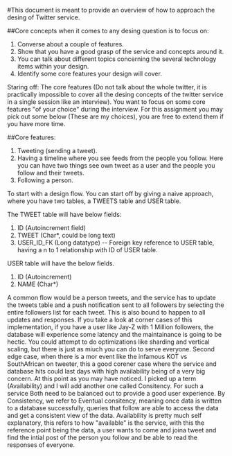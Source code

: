 
#This document is meant to provide an overview of how to approach the desing of Twitter service.

##Core concepts when it comes to any desing question is to focus on:
1. Converse about a couple of features.
2. Show that you have a good grasp of the service and concepts around it.
3. You can talk about different topics concerning the several technology items within your design.
4. Identify some core features your design will cover.

Staring off: The core features (Do not talk about the whole twitter, it is practically impossible to cover all the desing concepts of the twitter service in a single session like an interview). You want to focus on some core features "of your choice" during the interview.
For this assignment you may pick out some below (These are my choices), you are free to extend them if you have more time.

##Core features:

1. Tweeting (sending a tweet).
2. Having a timeline where you see feeds from the people you follow. Here you can have two things see own tweet as a user and the people you follow and their tweets.
3. Following a person.

To start with a design flow. You can start off by giving a naive approach, where you have two tables, a TWEETS table and USER table.

The TWEET table will have below fields:
1. ID (Autoincrement field)
2. TWEET (Char*, could be long text)
3. USER_ID_FK (Long datatype) --  Foreign key reference to USER table, having a n to 1 relationship with ID of USER table.

USER table will have the below fields.
1. ID (Autoincrement)
2. NAME (Char*)

A common flow would be a person tweets, and the service has to update the tweets table and a push notification sent to all followers by selecting the entire followers list for each tweet. This is also bound to happen to all updates and responses. If you take a look at corner cases of this implementation, if you have a user like Jay-Z with 1 Million followers, the database will experience some latency and the maintainance is going to be hectic. You could attempt to do optimizations like sharding and vertical scaling, but there is just as miuch you can do to serve everyone. Second edge case, when there is a mor event like the infamous KOT vs SouthAfrican on tweeter, this a good corener case where the service and database hits could last days with high availability being of a very big concern.
At this point as you may have noticed. I picked up a term (Availability) and I will add another one called Consitency. For such a service 
Both need to be balanced out to provide a good user experience. 
By Consistency, we refer to Eventual consitency, meaning once data is written to a database successfully, queries that follow are able to access the data and get a consistent view of the data. Availability is pretty much self explanatory, this refers to how "available" is the service, with this the reference point being the data, a user wants to come and joina tweet and find the intial post of the person you follow and be able to read the responses of everyone.
